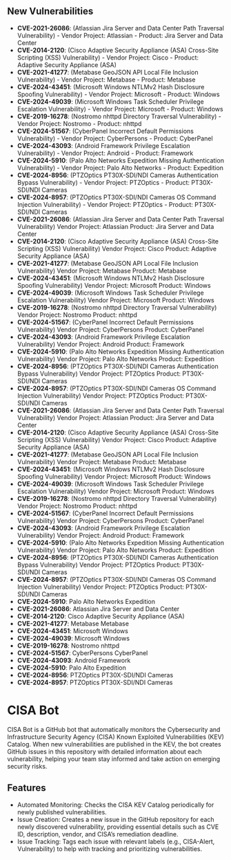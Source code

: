 
## New Vulnerabilities
- **CVE-2021-26086**: (Atlassian Jira Server and Data Center Path Traversal Vulnerability) -
Vendor Project: Atlassian - 
Product: Jira Server and Data Center
- **CVE-2014-2120**: (Cisco Adaptive Security Appliance (ASA) Cross-Site Scripting (XSS) Vulnerability) -
Vendor Project: Cisco - 
Product: Adaptive Security Appliance (ASA)
- **CVE-2021-41277**: (Metabase GeoJSON API Local File Inclusion Vulnerability) -
Vendor Project: Metabase - 
Product: Metabase
- **CVE-2024-43451**: (Microsoft Windows NTLMv2 Hash Disclosure Spoofing Vulnerability) -
Vendor Project: Microsoft - 
Product: Windows
- **CVE-2024-49039**: (Microsoft Windows Task Scheduler Privilege Escalation Vulnerability) -
Vendor Project: Microsoft - 
Product: Windows
- **CVE-2019-16278**: (Nostromo nhttpd Directory Traversal Vulnerability) -
Vendor Project: Nostromo - 
Product: nhttpd
- **CVE-2024-51567**: (CyberPanel Incorrect Default Permissions Vulnerability) -
Vendor Project: CyberPersons - 
Product: CyberPanel
- **CVE-2024-43093**: (Android Framework Privilege Escalation Vulnerability) -
Vendor Project: Android - 
Product: Framework
- **CVE-2024-5910**: (Palo Alto Networks Expedition Missing Authentication Vulnerability) -
Vendor Project: Palo Alto Networks - 
Product: Expedition
- **CVE-2024-8956**: (PTZOptics PT30X-SDI/NDI Cameras Authentication Bypass Vulnerability) -
Vendor Project: PTZOptics - 
Product: PT30X-SDI/NDI Cameras
- **CVE-2024-8957**: (PTZOptics PT30X-SDI/NDI Cameras OS Command Injection Vulnerability) -
Vendor Project: PTZOptics - 
Product: PT30X-SDI/NDI Cameras
- **CVE-2021-26086**: (Atlassian Jira Server and Data Center Path Traversal Vulnerability) 
Vendor Project: Atlassian 
Product: Jira Server and Data Center
- **CVE-2014-2120**: (Cisco Adaptive Security Appliance (ASA) Cross-Site Scripting (XSS) Vulnerability) 
Vendor Project: Cisco 
Product: Adaptive Security Appliance (ASA)
- **CVE-2021-41277**: (Metabase GeoJSON API Local File Inclusion Vulnerability) 
Vendor Project: Metabase 
Product: Metabase
- **CVE-2024-43451**: (Microsoft Windows NTLMv2 Hash Disclosure Spoofing Vulnerability) 
Vendor Project: Microsoft 
Product: Windows
- **CVE-2024-49039**: (Microsoft Windows Task Scheduler Privilege Escalation Vulnerability) 
Vendor Project: Microsoft 
Product: Windows
- **CVE-2019-16278**: (Nostromo nhttpd Directory Traversal Vulnerability) 
Vendor Project: Nostromo 
Product: nhttpd
- **CVE-2024-51567**: (CyberPanel Incorrect Default Permissions Vulnerability) 
Vendor Project: CyberPersons 
Product: CyberPanel
- **CVE-2024-43093**: (Android Framework Privilege Escalation Vulnerability) 
Vendor Project: Android 
Product: Framework
- **CVE-2024-5910**: (Palo Alto Networks Expedition Missing Authentication Vulnerability) 
Vendor Project: Palo Alto Networks 
Product: Expedition
- **CVE-2024-8956**: (PTZOptics PT30X-SDI/NDI Cameras Authentication Bypass Vulnerability) 
Vendor Project: PTZOptics 
Product: PT30X-SDI/NDI Cameras
- **CVE-2024-8957**: (PTZOptics PT30X-SDI/NDI Cameras OS Command Injection Vulnerability) 
Vendor Project: PTZOptics 
Product: PT30X-SDI/NDI Cameras
- **CVE-2021-26086**: (Atlassian Jira Server and Data Center Path Traversal Vulnerability) Vendor Project: Atlassian Product: Jira Server and Data Center
- **CVE-2014-2120**: (Cisco Adaptive Security Appliance (ASA) Cross-Site Scripting (XSS) Vulnerability) Vendor Project: Cisco Product: Adaptive Security Appliance (ASA)
- **CVE-2021-41277**: (Metabase GeoJSON API Local File Inclusion Vulnerability) Vendor Project: Metabase Product: Metabase
- **CVE-2024-43451**: (Microsoft Windows NTLMv2 Hash Disclosure Spoofing Vulnerability) Vendor Project: Microsoft Product: Windows
- **CVE-2024-49039**: (Microsoft Windows Task Scheduler Privilege Escalation Vulnerability) Vendor Project: Microsoft Product: Windows
- **CVE-2019-16278**: (Nostromo nhttpd Directory Traversal Vulnerability) Vendor Project: Nostromo Product: nhttpd
- **CVE-2024-51567**: (CyberPanel Incorrect Default Permissions Vulnerability) Vendor Project: CyberPersons Product: CyberPanel
- **CVE-2024-43093**: (Android Framework Privilege Escalation Vulnerability) Vendor Project: Android Product: Framework
- **CVE-2024-5910**: (Palo Alto Networks Expedition Missing Authentication Vulnerability) Vendor Project: Palo Alto Networks Product: Expedition
- **CVE-2024-8956**: (PTZOptics PT30X-SDI/NDI Cameras Authentication Bypass Vulnerability) Vendor Project: PTZOptics Product: PT30X-SDI/NDI Cameras
- **CVE-2024-8957**: (PTZOptics PT30X-SDI/NDI Cameras OS Command Injection Vulnerability) Vendor Project: PTZOptics Product: PT30X-SDI/NDI Cameras
- **CVE-2024-5910**: Palo Alto Networks Expedition
- **CVE-2021-26086**: Atlassian Jira Server and Data Center
- **CVE-2014-2120**: Cisco Adaptive Security Appliance (ASA)
- **CVE-2021-41277**: Metabase Metabase
- **CVE-2024-43451**: Microsoft Windows
- **CVE-2024-49039**: Microsoft Windows
- **CVE-2019-16278**: Nostromo nhttpd
- **CVE-2024-51567**: CyberPersons CyberPanel
- **CVE-2024-43093**: Android Framework
- **CVE-2024-5910**: Palo Alto Expedition
- **CVE-2024-8956**: PTZOptics PT30X-SDI/NDI Cameras
- **CVE-2024-8957**: PTZOptics PT30X-SDI/NDI Cameras

# CISA Bot

CISA Bot is a GitHub bot that automatically monitors the Cybersecurity and Infrastructure Security Agency (CISA) Known Exploited Vulnerabilities (KEV) Catalog. When new vulnerabilities are published in the KEV, the bot creates GitHub issues in this repository with detailed information about each vulnerability, helping your team stay informed and take action on emerging security risks.

## Features

- Automated Monitoring: Checks the CISA KEV Catalog periodically for newly published vulnerabilities.
- Issue Creation: Creates a new issue in the GitHub repository for each newly discovered vulnerability, providing essential details such as CVE ID, description, vendor, and CISA’s remediation deadline.
- Issue Tracking: Tags each issue with relevant labels (e.g., CISA-Alert, Vulnerability) to help with tracking and prioritizing vulnerabilities.

